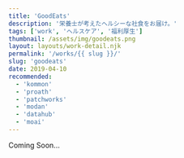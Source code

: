 ```yaml
---
title: 'GoodEats'
description: '栄養士が考えたヘルシーな社食をお届け。'
tags: ['work', 'ヘルスケア', '福利厚生']
thumbnail: /assets/img/goodeats.png
layout: layouts/work-detail.njk
permalink: '/works/{{ slug }}/'
slug: 'goodeats'
date: 2019-04-10
recommended:
  - 'kommon'
  - 'proath'
  - 'patchworks'
  - 'modan'
  - 'datahub'
  - 'moai'
---
```


Coming Soon...
